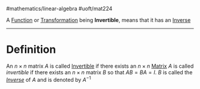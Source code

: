 #mathematics/linear-algebra #uoft/mat224 

A [Function](Function.md) or [Transformation](Transformation.md) being **Invertible**, means that it has an [Inverse](Inverse.md)

---
# Definition
An $n\times n$ matrix $A$ is called [Invertible](.md) if there exists an $n\times n$ [Matrix](Matrix.md) $A$ is called *invertible* if there exists an $n\times n$ matrix $B$ so that $AB=BA=I$. $B$  is called the *[Inverse](Inverse.md)* of $A$ and is denoted by $A^{-1}$
